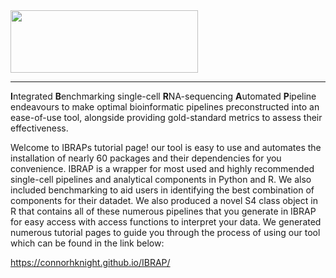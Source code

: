<img width="300px" height="100px" src="https://github.com/connorhknight/IBRAP/blob/main/man/figures/logo_small.png"/>

---------------------------------------------------------------------------------------------------------------------------------------------

 **I**ntegrated **B**enchmarking single-cell **R**NA-sequencing **A**utomated **P**ipeline endeavours to make optimal bioinformatic pipelines preconstructed into an ease-of-use tool, alongside providing gold-standard metrics to assess their effectiveness.
 
Welcome to IBRAPs tutorial page! our tool is easy to use and automates the installation of nearly 60 packages and their dependencies for you convenience. IBRAP is a wrapper for most used and highly recommended single-cell pipelines and analytical components in Python and R. We also included benchmarking to aid users in identifying the best combination of components for their datadet. We also produced a novel S4 class object in R that contains all of these numerous pipelines that you generate in IBRAP for easy access with access functions to interpret your data. We generated numerous tutorial pages to guide you through the process of using our tool which can be found in the link below: 

https://connorhknight.github.io/IBRAP/
